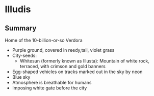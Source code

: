 # Illudis

## Summary

Home of the 10-billion-or-so Verdora

* Purple ground, covered in reedy,tall, violet grass
* City-seeds:
  * Whitesun (formerly known as Illusta): Mountain of white rock, terraced, with crimson and gold banners
* Egg-shaped vehicles on tracks marked out in the sky by neon
* Blue sky
* Atmosphere is breathable for humans
* Imposing white gate before the city
